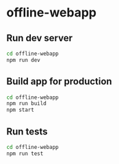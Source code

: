 # offline-webapp

## Run dev server

```bash
cd offline-webapp
npm run dev
```

## Build app for production

```bash
cd offline-webapp
npm run build
npm start
```

## Run tests

```bash
cd offline-webapp
npm run test
```

